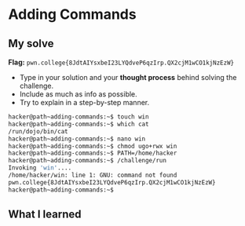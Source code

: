 # Adding Commands

## My solve
**Flag:** `pwn.college{8JdtAIYsxbeI23LYQdveP6qzIrp.QX2cjM1wCO1kjNzEzW}`

- Type in your solution and your **thought process** behind solving the challenge. 
- Include as much as info as possible. 
- Try to explain in a step-by-step manner.
```bash
hacker@path~adding-commands:~$ touch win
hacker@path~adding-commands:~$ which cat
/run/dojo/bin/cat
hacker@path~adding-commands:~$ nano win
hacker@path~adding-commands:~$ chmod ugo+rwx win
hacker@path~adding-commands:~$ PATH=/home/hacker
hacker@path~adding-commands:~$ /challenge/run
Invoking 'win'....
/home/hacker/win: line 1: GNU: command not found
pwn.college{8JdtAIYsxbeI23LYQdveP6qzIrp.QX2cjM1wCO1kjNzEzW}
hacker@path~adding-commands:~$ 
```

## What I learned 
